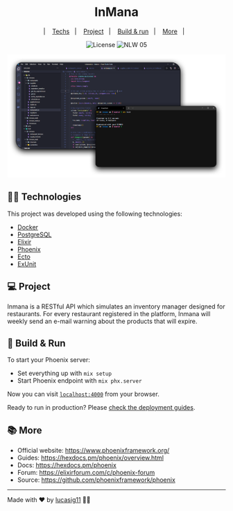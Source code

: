 <h1 align="center">InMana</h1>

<p align="center">
  |&nbsp;&nbsp;&nbsp;
  <a href="#-technologies">Techs</a>&nbsp;&nbsp;&nbsp;|&nbsp;&nbsp;&nbsp;
  <a href="#-project">Project</a>&nbsp;&nbsp;&nbsp;|&nbsp;&nbsp;&nbsp;
  <a href="#-build-&-run">Build & run</a>&nbsp;&nbsp;&nbsp;|&nbsp;&nbsp;&nbsp;
  <a href="#-more">More</a>&nbsp;&nbsp;&nbsp;|&nbsp;&nbsp;&nbsp;
</p>

<p align="center">
  <img alt="License" src="https://img.shields.io/static/v1?label=license&message=MIT&color=8257E5&labelColor=000000">
  <img src="https://img.shields.io/static/v1?label=NLW&message=05&color=8257E5&labelColor=000000" alt="NLW 05" />
</p>

![Código e terminal com testes](./.github/preview.png)

## 👨‍💻 Technologies

This project was developed using the following technologies:

- [Docker](https://www.docker.com/)
- [PostgreSQL](https://postgresql.org)
- [Elixir](https://github.com/elixir-lang/elixir)
- [Phoenix](https://github.com/phoenixframework/phoenix)
- [Ecto](https://github.com/elixir-ecto/ecto)
- [ExUnit](https://github.com/elixir-lang/elixir/blob/master/lib/ex_unit/lib/ex_unit.ex)

## 💻 Project

Inmana is a RESTful API which simulates an inventory manager designed for restaurants. For every restaurant registered in the platform, Inmana will weekly send an e-mail warning about the products that will expire.


## 🚀 Build & Run

To start your Phoenix server:

  * Set everything up with `mix setup`
  * Start Phoenix endpoint with `mix phx.server`

Now you can visit [`localhost:4000`](http://localhost:4000) from your browser.

Ready to run in production? Please [check the deployment guides](https://hexdocs.pm/phoenix/deployment.html).

## 📚 More

  * Official website: https://www.phoenixframework.org/
  * Guides: https://hexdocs.pm/phoenix/overview.html
  * Docs: https://hexdocs.pm/phoenix
  * Forum: https://elixirforum.com/c/phoenix-forum
  * Source: https://github.com/phoenixframework/phoenix

---

Made with ♥ by [lucasig11](https://github.com/lucasig11) 👋🏻